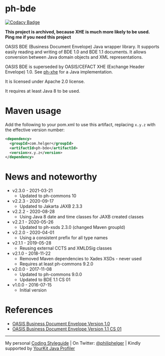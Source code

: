 # ph-bde

[![Codacy Badge](https://api.codacy.com/project/badge/Grade/7b6deab23df3422fba492a85ecb72720)](https://www.codacy.com/app/philip/ph-bde?utm_source=github.com&utm_medium=referral&utm_content=phax/ph-bde&utm_campaign=badger)

**This project is archived, because XHE is much more likely to be used. Ping me if you need this project**

OASIS BDE (Business Document Envelope) Java wrapper library.
It supports easily reading and writing of BDE 1.0 and BDE 1.1 documents.
It allows conversion between Java domain objects and XML representations.

OASIS BDE is superseded by OASIS/CEFACT XHE (Exchange Header Envelope) 1.0. See [ph-xhe](https://github.com/phax/ph-xhe) for a Java implementation.

It is licensed under Apache 2.0 license.

It requires at least Java 8 to be used.

# Maven usage

Add the following to your pom.xml to use this artifact, replacing `x.y.z` with the effective version number:

```xml
<dependency>
  <groupId>com.helger</groupId>
  <artifactId>ph-bde</artifactId>
  <version>x.y.z</version>
</dependency>
```

# News and noteworthy

* v2.3.0 - 2021-03-21
    * Updated to ph-commons 10
* v2.2.3 - 2020-09-17
    * Updated to Jakarta JAXB 2.3.3
* v2.2.2 - 2020-08-28
    * Using Java 8 date and time classes for JAXB created classes
* v2.2.1 - 2020-05-26
    * Updated to ph-xsds 2.3.0 (changed Maven groupId)
* v2.2.0 - 2020-04-01
    * Using a consistent prefix for all type names  
* v2.1.1 - 2019-05-28
    * Reusing external CCTS and XMLDSig classes 
* v2.1.0 - 2018-11-22
    * Removed Maven dependencies to Xades XSDs - never used
    * Requires at least ph-commons 9.2.0
* v2.0.0 - 2017-11-08
    * Updated to ph-commons 9.0.0
    * Updated to BDE 1.1 CS 01
* v1.0.0 - 2016-07-15
    * Initial version

# References

* [OASIS Business Document Envelope Version 1.0](http://docs.oasis-open.org/bdxr/bdx-bde/v1.0/cs01/bdx-bde-v1.0-cs01.html)
* [OASIS Business Document Envelope Version 1.1 CS 01](http://docs.oasis-open.org/bdxr/bdx-bde/v1.1/bdx-bde-v1.1.html)

---

My personal [Coding Styleguide](https://github.com/phax/meta/blob/master/CodingStyleguide.md) |
On Twitter: <a href="https://twitter.com/philiphelger">@philiphelger</a> |
Kindly supported by [YourKit Java Profiler](https://www.yourkit.com)